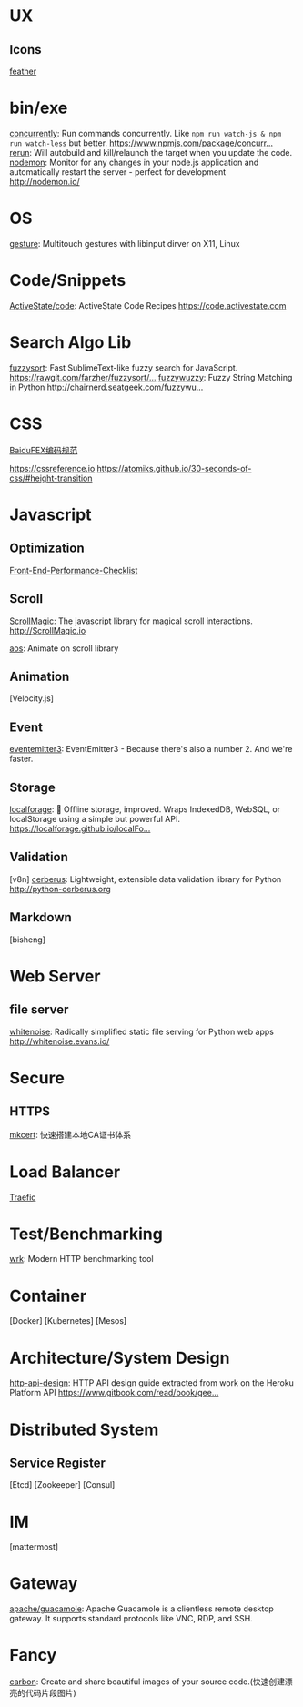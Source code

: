 # UX
## Icons
[feather](https://github.com/feathericons/feather)

# bin/exe
[concurrently](https://github.com/kimmobrunfeldt/concurrently): Run commands concurrently. Like `npm run watch-js & npm run watch-less` but better. https://www.npmjs.com/package/concurr…
[rerun](https://github.com/skelterjohn/rerun): Will autobuild and kill/relaunch the target when you update the code.
[nodemon](https://github.com/remy/nodemon): Monitor for any changes in your node.js application and automatically restart the server - perfect for development http://nodemon.io/

# OS
[gesture](https://github.com/iberianpig/fusuma): Multitouch gestures with libinput dirver on X11, Linux


# Code/Snippets
[ActiveState/code](https://github.com/ActiveState/code): ActiveState Code Recipes 
https://code.activestate.com



# Search Algo Lib

[fuzzysort](https://github.com/farzher/fuzzysort): Fast SublimeText-like fuzzy search for JavaScript. https://rawgit.com/farzher/fuzzysort/…
[fuzzywuzzy](https://github.com/seatgeek/fuzzywuzzy): Fuzzy String Matching in Python http://chairnerd.seatgeek.com/fuzzywu…


# CSS
[BaiduFEX编码规范](https://github.com/fex-team/styleguide/blob/master/css.md)

https://cssreference.io
https://atomiks.github.io/30-seconds-of-css/#height-transition


# Javascript
## Optimization
[Front-End-Performance-Checklist](https://github.com/thedaviddias/Front-End-Performance-Checklist)

## Scroll
[ScrollMagic](https://github.com/janpaepke/ScrollMagic): The javascript library for magical scroll interactions. http://ScrollMagic.io

[aos](https://github.com/michalsnik/aos): Animate on scroll library

## Animation
[Velocity.js]

## Event
[eventemitter3](https://github.com/primus/eventemitter3): EventEmitter3 - Because there's also a number 2. And we're faster.

## Storage
[localforage](https://github.com/localForage/localForage): 💾 Offline storage, improved. Wraps IndexedDB, WebSQL, or localStorage using a simple but powerful API. https://localforage.github.io/localFo…

## Validation
[v8n]
[cerberus](https://github.com/pyeve/cerberus): Lightweight, extensible data validation library for Python http://python-cerberus.org
## Markdown
[bisheng]

# Web Server
## file server
[whitenoise](https://github.com/evansd/whitenoise): Radically simplified static file serving for Python web apps http://whitenoise.evans.io/

# Secure
## HTTPS
[mkcert](https://github.com/FiloSottile/mkcert): 快速搭建本地CA证书体系

# Load Balancer

[Traefic](https://github.com/containous/traefik)

# Test/Benchmarking
[wrk](https://github.com/wg/wrk): Modern HTTP benchmarking tool

# Container

[Docker]
[Kubernetes]
[Mesos]

# Architecture/System Design

[http-api-design](https://github.com/interagent/http-api-design): HTTP API design guide extracted from work on the Heroku Platform API https://www.gitbook.com/read/book/gee…

# Distributed System

## Service Register

[Etcd]
[Zookeeper]
[Consul]


# IM

[mattermost]

# Gateway

[apache/guacamole](http://guacamole.apache.org/): Apache Guacamole is a clientless remote desktop gateway. It supports standard protocols like VNC, RDP, and SSH.

# Fancy

[carbon](https://github.com/dawnlabs/carbon): Create and share beautiful images of your source code.(快速创建漂亮的代码片段图片)


